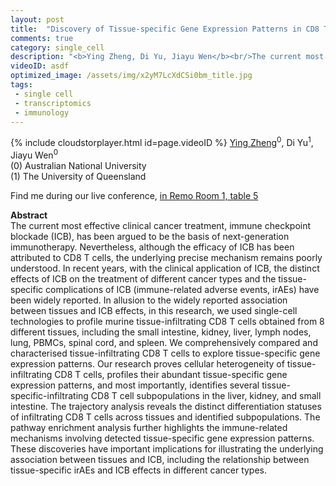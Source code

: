 ```yaml
---
layout: post
title:  "Discovery of Tissue-specific Gene Expression Patterns in CD8 T Cells by Single-cell RNA-seq"
comments: true
category: single_cell
description: "<b>Ying Zheng, Di Yu, Jiayu Wen</b><br/>The current most effective clinical cancer treatme..."
videoID: asdf
optimized_image: /assets/img/x2yM7LcXdCSi0bm_title.jpg
tags:
 - single cell
 - transcriptomics
 - immunology
---
```

{% include cloudstorplayer.html id=page.videoID %}
<u>Ying Zheng</u><sup>0</sup>, Di Yu<sup>1</sup>, Jiayu Wen<sup>0</sup><br/>
\(0\) Australian National University<br/>
\(1\) The University of Queensland

Find me during our live conference, [in Remo Room 1, table 5](https://remo.co)

<b>Abstract</b><br/>
The current most effective clinical cancer treatment, immune checkpoint blockade \(ICB\), has been argued to be the basis of next-generation immunotherapy. Nevertheless, although the efficacy of ICB has been attributed to CD8 T cells, the underlying precise mechanism remains poorly understood. In recent years, with the clinical application of ICB, the distinct effects of ICB on the treatment of different cancer types and the tissue-specific complications of ICB \(immune-related adverse events, irAEs\) have been widely reported. In allusion to the widely reported association between tissues and ICB effects, in this research, we used single-cell technologies to profile murine tissue-infiltrating CD8 T cells obtained from 8 different tissues, including the small intestine, kidney, liver, lymph nodes, lung, PBMCs, spinal cord, and spleen. We comprehensively compared and characterised tissue-infiltrating CD8 T cells to explore tissue-specific gene expression patterns. Our research proves cellular heterogeneity of tissue-infiltrating CD8 T cells, profiles their abundant tissue-specific gene expression patterns, and most importantly, identifies several tissue-specific-infiltrating CD8 T cell subpopulations in the liver, kidney, and small intestine. The trajectory analysis reveals the distinct differentiation statuses of infiltrating CD8 T cells across tissues and identified subpopulations. The pathway enrichment analysis further highlights the immune-related mechanisms involving detected tissue-specific gene expression patterns. These discoveries have important implications for illustrating the underlying association between tissues and ICB, including the relationship between tissue-specific irAEs and ICB effects in different cancer types.
